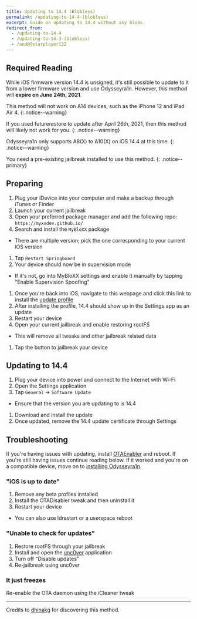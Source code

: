 ```yaml
---
title: Updating to 14.4 (Blobless)
permalink: /updating-to-14-4-(blobless)
excerpt: Guide on updating to 14.4 without any blobs.
redirect_from:
  - /updating-to-14-4
  - /updating-to-14-3-(blobless)
  - /and@@starplayer132
---
```


## Required Reading

While iOS firmware version 14.4 is unsigned, it's still possible to update to it from a lower firmware version and use Odysseyra1n. However, this method will **expire on June 24th, 2021**.

This method will not work on A14 devices, such as the iPhone 12 and iPad Air 4.
{:.notice--warning}

If you used futurerestore to update after April 26th, 2021, then this method will likely not work for you.
{: .notice--warning}

Odysseyra1n only supports A8(X) to A10(X) on iOS 14.4 at this time.
{: .notice--warning}

You need a pre-existing jailbreak installed to use this method.
{: .notice--primary}

## Preparing

1. Plug your iDevice into your computer and make a backup through iTunes or Finder
1. Launch your current jailbreak
1. Open your preferred package manager and add the following repo: `https://myxxdev.github.io/`
1. Search and install the `MyBloXX` package
  - There are multiple version; pick the one corresponding to your current iOS version
1. Tap `Restart Springboard`
1. Your device should now be in supervision mode
  - If it's not, go into MyBloXX settings and enable it manually by tapping "Enable Supervision Spoofing"
1. Once you're back into iOS, navigate to this webpage and click this link to install the [update profile](https://cdn.discordapp.com/attachments/688122358107603013/829323445200355359/90_Day_Delay.mobileconfig)
1. After installing the profile, 14.4 should show up in the Settings app as an update
1. Restart your device
1. Open your current jailbreak and enable restoring rootFS
  - This will remove all tweaks and other jailbreak related data
1. Tap the button to jailbreak your device

## Updating to 14.4

1. Plug your device into power and connect to the Internet with Wi-Fi
1. Open the Settings application
1. Tap `General` -> `Software Update`
  - Ensure that the version you are updating to is 14.4
1. Download and install the update
1. Once updated, remove the 14.4 update certificate through Settings

## Troubleshooting

If you're having issues with updating, install [OTAEnabler](https://repo.cadoth.net/) and reboot. If you're still having issues continue reading below. If it worked and you're on a compatible device, move on to [installing Odysseyra1n](installing-odysseyra1n).

### "iOS is up to date"

1. Remove any beta profiles installed
1. Install the OTADisabler tweak and then uninstall it
1. Restart your device
  - You can also use ldrestart or a userspace reboot

### "Unable to check for updates"

1. Restore rootFS through your jailbreak
1. Install and open the [unc0ver](installing-unc0ver) application
1. Turn off "Disable updates"
1. Re-jailbreak using unc0ver

### It just freezes

Re-enable the OTA daemon using the iCleaner tweak

---

Credits to [dhinakg](https://github.com/dhinakg/) for discovering this method.
